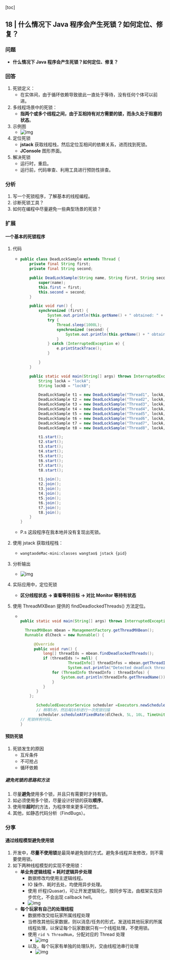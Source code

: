 [toc]

## 18 | 什么情况下 Java 程序会产生死锁？如何定位、修复？

### 问题

-   **什么情况下 Java 程序会产生死锁？如何定位、修复？**

### 回答

1.  死锁定义：
    -   在实体间，由于循环依赖导致彼此一直处于等待，没有任何个体可以前进。
2.  多线程场景中的死锁：
    -   **指两个或多个线程之间，由于互相持有对方需要的锁，而永久处于阻塞的状态**。
3.  示例图
    -   ![img](imgs/ea88719ec112dead21334034c9ef8a6c.png)
4.  定位死锁
    -   **jstack** 获取线程栈，然后定位互相间的依赖关系，进而找到死锁。
    -   **JConsole** 图形界面。
5.  解决死锁
    -   运行时，重启。
    -   运行前，代码审查、利用工具进行预防性排查。

### 分析

1.  写一个死锁程序，了解基本的线程编程。
2.  诊断死锁工具？
3.  如何在编程中尽量避免一些典型场景的死锁？

### 扩展

#### 一个基本的死锁程序

1.  代码

    -   ```java
        public class DeadLockSample extends Thread {
            private final String first;
            private final String second;
        
            public DeadLockSample(String name, String first, String second) {
                super(name);
                this.first = first;
                this.second = second;
            }
        
            public void run() {
                synchronized (first) {
                    System.out.println(this.getName() + " obtained: " + this.first);
                    try {
                        Thread.sleep(1000L);
                        synchronized (second) {
                            System.out.println(this.getName() + " obtained: " + this.second);
                        }
                    } catch (InterruptedException e) {
                        e.printStackTrace();
                    }
        
                }
            }
        
            public static void main(String[] args) throws InterruptedException {
                String lockA = "lockA";
                String lockB = "lockB";
        
                DeadLockSample t1 = new DeadLockSample("Thread1", lockA, lockB);
                DeadLockSample t2 = new DeadLockSample("Thread2", lockA, lockB);
                DeadLockSample t3 = new DeadLockSample("Thread3", lockA, lockB);
                DeadLockSample t4 = new DeadLockSample("Thread4", lockA, lockB);
                DeadLockSample t5 = new DeadLockSample("Thread5", lockA, lockB);
                DeadLockSample t6 = new DeadLockSample("Thread6", lockA, lockB);
                DeadLockSample t7 = new DeadLockSample("Thread7", lockA, lockB);
                DeadLockSample t8 = new DeadLockSample("Thread8", lockA, lockB);
        
                t1.start();
                t2.start();
                t3.start();
                t4.start();
                t5.start();
                t6.start();
                t7.start();
                t8.start();
        
                t1.join();
                t2.join();
                t3.join();
                t4.join();
                t5.join();
                t6.join();
                t7.join();
                t8.join();
            }
        }
        ```

    -   P.s 这段程序在我本地并没有复现出死锁。

2.  使用 jstack 获取线程栈：

    -   ```bash
        wangtaodeMac-mini:classes wangtao$ jstack {pid}
        ```

3.  分析输出

    -   ![img](imgs/1fcc1a521b801a5f7428d5229525a38b.png)

4.  实际应用中，定位死锁

    -   **区分线程状态 -> 查看等待目标 -> 对比 Monitor 等持有状态**

5.  使用 ThreadMXBean 提供的 findDeadlockedThreads() 方法定位。

    -   ```java
        
        public static void main(String[] args) throws InterruptedException {
        
          ThreadMXBean mbean = ManagementFactory.getThreadMXBean();
          Runnable dlCheck = new Runnable() {
        
              @Override
              public void run() {
                  long[] threadIds = mbean.findDeadlockedThreads();
                  if (threadIds != null) {
                             ThreadInfo[] threadInfos = mbean.getThreadInfo(threadIds);
                             System.out.println("Detected deadlock threads:");
                      for (ThreadInfo threadInfo : threadInfos) {
                          System.out.println(threadInfo.getThreadName());
                      }
                  }
               }
            };
        
               ScheduledExecutorService scheduler =Executors.newScheduledThreadPool(1);
               // 稍等5秒，然后每10秒进行一次死锁扫描
                scheduler.scheduleAtFixedRate(dlCheck, 5L, 10L, TimeUnit.SECONDS);
        // 死锁样例代码…
        }
        ```

#### 预防死锁

1.  死锁发生的原因
    -   互斥条件
    -   不可抢占
    -   循环依赖

##### **避免死锁的思路和方法**

1.  尽量**避免**使用多个锁，并且只有需要时才持有锁。
2.  如必须使用多个锁，尽量设计好锁的获取**顺序**。
3.  使用带**超时**的方法，为程序带来更多可控性。
4.  其他，如静态代码分析（FindBugs）。

### 分享

#### 通过线程模型避免使用锁

1.  开发中，**尽量不使用锁**是最简单避免锁的方式。避免多线程并发修改，则不需要使用锁。
2.  如下两种线程模型的实现不使用锁：
    -   **单业务逻辑线程 + 耗时逻辑异步处理**
        -   数据修改均使用主逻辑线程。
        -   IO 操作、耗时去处，均使用异步处理。
        -   使用 纤程(Quasar)，可让开发逻辑简化，按同步写法，由框架实现异步优化，不会出现 callback hell。
        -   ![img](imgs/image.png)
    -   **每个玩家有自己的处理线程**
        -   数据修改交给玩家所属线程处理
        -   当修改其他玩家数据，则以消息/任务的形式，发送给其他玩家的所属线程处理，以保证每个玩家数据只有一个线程处理，不使用锁。
        -   使用 `rid % ThreadNum`，分配对应的 Thread 处理
            -   ![img](imgs/image-20200830131303343.png)
        -   以及，每个玩家有单独的处理队列，交由线程池串行处理
            -   ![img](imgs/image-20200830131426848.png)

